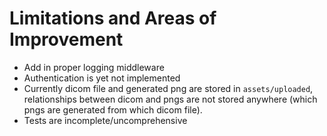 # Limitations and Areas of Improvement

- Add in proper logging middleware
- Authentication is yet not implemented
- Currently dicom file and generated png are stored in `assets/uploaded`, relationships between dicom and pngs are not stored anywhere (which pngs are generated from which dicom file).
- Tests are incomplete/uncomprehensive
